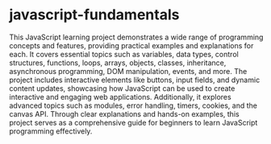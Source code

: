 # javascript-fundamentals

This JavaScript learning project demonstrates a wide range of programming concepts and features, providing practical examples and explanations for each. It covers essential topics such as variables, data types, control structures, functions, loops, arrays, objects, classes, inheritance, asynchronous programming, DOM manipulation, events, and more. The project includes interactive elements like buttons, input fields, and dynamic content updates, showcasing how JavaScript can be used to create interactive and engaging web applications. Additionally, it explores advanced topics such as modules, error handling, timers, cookies, and the canvas API. Through clear explanations and hands-on examples, this project serves as a comprehensive guide for beginners to learn JavaScript programming effectively.
